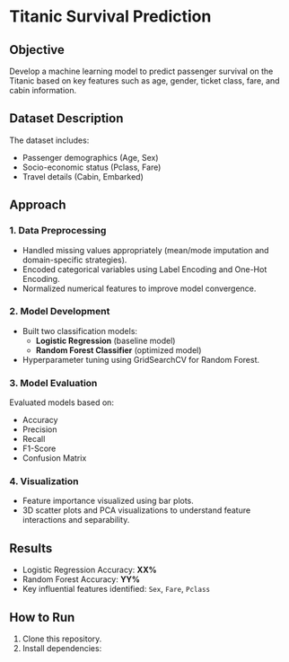 # Titanic Survival Prediction

## Objective
Develop a machine learning model to predict passenger survival on the Titanic based on key features such as age, gender, ticket class, fare, and cabin information.

## Dataset Description
The dataset includes:
- Passenger demographics (Age, Sex)
- Socio-economic status (Pclass, Fare)
- Travel details (Cabin, Embarked)

## Approach

### 1. Data Preprocessing
- Handled missing values appropriately (mean/mode imputation and domain-specific strategies).
- Encoded categorical variables using Label Encoding and One-Hot Encoding.
- Normalized numerical features to improve model convergence.

### 2. Model Development
- Built two classification models:
  - **Logistic Regression** (baseline model)
  - **Random Forest Classifier** (optimized model)
- Hyperparameter tuning using GridSearchCV for Random Forest.

### 3. Model Evaluation
Evaluated models based on:
- Accuracy
- Precision
- Recall
- F1-Score
- Confusion Matrix

### 4. Visualization
- Feature importance visualized using bar plots.
- 3D scatter plots and PCA visualizations to understand feature interactions and separability.

## Results
- Logistic Regression Accuracy: **XX%**
- Random Forest Accuracy: **YY%**
- Key influential features identified: `Sex`, `Fare`, `Pclass`

## How to Run
1. Clone this repository.
2. Install dependencies:
